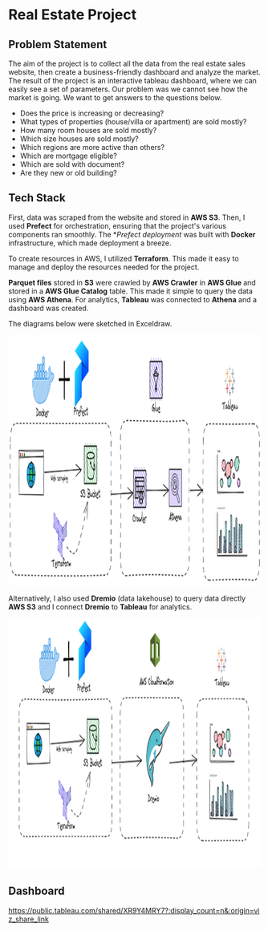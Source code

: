# Real Estate Project

## Problem Statement

The aim of the project is to collect all the data from the real estate sales website, then create a business-friendly dashboard and analyze the market. The result of the project is an interactive tableau dashboard, where we can easily see a set of parameters. 
Our problem was we cannot see how the market is going. We want to get answers to the questions below.

- Does the price is increasing or decreasing?
- What types of properties (house/villa or apartment) are sold mostly?
- How many room houses are sold mostly?
- Which size houses are sold mostly?
- Which regions are more active than others?
- Which are mortgage eligible?
- Which are sold with document?
- Are they new or old building?


## Tech Stack

First, data was scraped from the website and stored in **AWS S3**. Then, I used **Prefect** for orchestration, ensuring that the project's various components ran smoothly. The **Prefect deployment* was built with **Docker** infrastructure, which made deployment a breeze.

To create resources in AWS, I utilized **Terraform**. This made it easy to manage and deploy the resources needed for the project.

**Parquet files** stored in **S3** were crawled by **AWS Crawler** in **AWS Glue** and stored in a **AWS Glue Catalog** table. This made it simple to query the data using **AWS Athena**. For analytics, **Tableau** was connected to **Athena** and a dashboard was created.

The diagrams below were sketched in Exceldraw.

<img  height='500' src='https://github.com/Shixi99/de-zoomcampR/blob/main/project/data%20flow%20charts/flow1.png'/>

Alternatively, I also used **Dremio** (data lakehouse) to query data directly **AWS S3** and I connect **Dremio** to **Tableau** for analytics.

<img  height='500' src='https://github.com/Shixi99/de-zoomcampR/blob/main/project/data%20flow%20charts/flow%20with%20dremio.png'/>


## Dashboard

https://public.tableau.com/shared/XR9Y4MRY7?:display_count=n&:origin=viz_share_link

